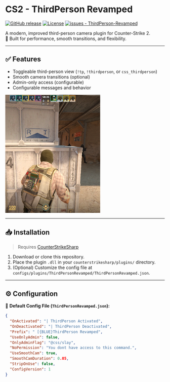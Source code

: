 # CS2 - ThirdPerson Revamped

[![GitHub release](https://img.shields.io/github/release/KKNecmi/ThirdPerson-Revamped?include_prereleases=&sort=semver&color=blue)](https://github.com/KKNecmi/ThirdPerson-Revamped/releases/)
[![License](https://img.shields.io/badge/License-GPLv3-blue)](#license)
[![issues - ThirdPerson-Revamped](https://img.shields.io/github/issues/KKNecmi/ThirdPerson-Revamped?color=darkgreen)](https://github.com/KKNecmi/ThirdPerson-Revamped/issues)

A modern, improved third-person camera plugin for Counter-Strike 2.  
🧠 Built for performance, smooth transitions, and flexibility.

---

## ✅ Features
- Toggleable third-person view (`!tp`, `!thirdperson`, or `css_thirdperson`)
- Smooth camera transitions (optional)
- Admin-only access (configurable)
- Configurable messages and behavior

<p align="left"> <img src="https://github.com/KKNecmi/ThirdPerson-Revamped/blob/main/ThirdPerson/images/ScreenShotThirdPerson.png" alt="ThirdPerson Screenshot" width="300"/> </p>

---

## 📥 Installation
> Requires [CounterStrikeSharp](https://github.com/roflmuffin/CounterStrikeSharp)

1. Download or clone this repository.
2. Place the plugin `.dll` in your `counterstrikesharp/plugins/` directory.
3. (Optional) Customize the config file at `configs/plugins/ThirdPersonRevamped/ThirdPersonRevamped.json`.

---

## ⚙️ Configuration

📁 **Default Config File (`ThirdPersonRevamped.json`):**
```json
{
  "OnActivated": "| ThirdPerson Activated",
  "OnDeactivated": "| ThirdPerson Deactivated",
  "Prefix": " [{BLUE}ThirdPerson Revamped",
  "UseOnlyAdmin": false,
  "OnlyAdminFlag": "@css/slay",
  "NoPermission": "You dont have access to this command.",
  "UseSmoothCam": true,
  "SmoothCamDuration": 0.05,
  "StripOnUse": false,
  "ConfigVersion": 1
}
